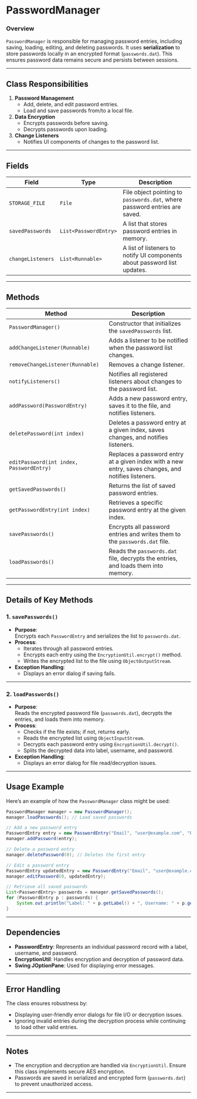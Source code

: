 # **PasswordManager**

### **Overview**  
`PasswordManager` is responsible for managing password entries, including saving, loading, editing, and deleting passwords. It uses **serialization** to store passwords locally in an encrypted format (`passwords.dat`). This ensures password data remains secure and persists between sessions.

---

## **Class Responsibilities**
1. **Password Management**  
   - Add, delete, and edit password entries.  
   - Load and save passwords from/to a local file.  
2. **Data Encryption**  
   - Encrypts passwords before saving.  
   - Decrypts passwords upon loading.  
3. **Change Listeners**  
   - Notifies UI components of changes to the password list.

---

## **Fields**

| **Field**                     | **Type**                | **Description**                                                                 |
|-------------------------------|-------------------------|-------------------------------------------------------------------------------|
| `STORAGE_FILE`                | `File`                  | File object pointing to `passwords.dat`, where password entries are saved.    |
| `savedPasswords`              | `List<PasswordEntry>`   | A list that stores password entries in memory.                                |
| `changeListeners`             | `List<Runnable>`        | A list of listeners to notify UI components about password list updates.      |

---

## **Methods**

| **Method**                     | **Description**                                                                                              |
|--------------------------------|-------------------------------------------------------------------------------------------------------------|
| `PasswordManager()`            | Constructor that initializes the `savedPasswords` list.                                                     |
| `addChangeListener(Runnable)`  | Adds a listener to be notified when the password list changes.                                              |
| `removeChangeListener(Runnable)` | Removes a change listener.                                                                                 |
| `notifyListeners()`            | Notifies all registered listeners about changes to the password list.                                       |
| `addPassword(PasswordEntry)`   | Adds a new password entry, saves it to the file, and notifies listeners.                                    |
| `deletePassword(int index)`    | Deletes a password entry at a given index, saves changes, and notifies listeners.                           |
| `editPassword(int index, PasswordEntry)` | Replaces a password entry at a given index with a new entry, saves changes, and notifies listeners. |
| `getSavedPasswords()`          | Returns the list of saved password entries.                                                                 |
| `getPasswordEntry(int index)`  | Retrieves a specific password entry at the given index.                                                     |
| `savePasswords()`              | Encrypts all password entries and writes them to the `passwords.dat` file.                                  |
| `loadPasswords()`              | Reads the `passwords.dat` file, decrypts the entries, and loads them into memory.                           |

---

## **Details of Key Methods**

### **1. `savePasswords()`**  
- **Purpose**:  
   Encrypts each `PasswordEntry` and serializes the list to `passwords.dat`.  
- **Process**:  
   - Iterates through all password entries.  
   - Encrypts each entry using the `EncryptionUtil.encrypt()` method.  
   - Writes the encrypted list to the file using `ObjectOutputStream`.  
- **Exception Handling**:  
   - Displays an error dialog if saving fails.  

---

### **2. `loadPasswords()`**  
- **Purpose**:  
   Reads the encrypted password file (`passwords.dat`), decrypts the entries, and loads them into memory.  
- **Process**:  
   - Checks if the file exists; if not, returns early.  
   - Reads the encrypted list using `ObjectInputStream`.  
   - Decrypts each password entry using `EncryptionUtil.decrypt()`.  
   - Splits the decrypted data into label, username, and password.  
- **Exception Handling**:  
   - Displays an error dialog for file read/decryption issues.  

---

## **Usage Example**

Here’s an example of how the `PasswordManager` class might be used:

```java
PasswordManager manager = new PasswordManager();
manager.loadPasswords(); // Load saved passwords

// Add a new password entry
PasswordEntry entry = new PasswordEntry("Email", "user@example.com", "P@ssw0rd123");
manager.addPassword(entry);

// Delete a password entry
manager.deletePassword(0); // Deletes the first entry

// Edit a password entry
PasswordEntry updatedEntry = new PasswordEntry("Email", "user@example.com", "NewP@ss123");
manager.editPassword(0, updatedEntry);

// Retrieve all saved passwords
List<PasswordEntry> passwords = manager.getSavedPasswords();
for (PasswordEntry p : passwords) {
    System.out.println("Label: " + p.getLabel() + ", Username: " + p.getUsername());
}
```

---

## **Dependencies**  
- **PasswordEntry**: Represents an individual password record with a label, username, and password.  
- **EncryptionUtil**: Handles encryption and decryption of password data.  
- **Swing JOptionPane**: Used for displaying error messages.

---

## **Error Handling**  
The class ensures robustness by:  
- Displaying user-friendly error dialogs for file I/O or decryption issues.  
- Ignoring invalid entries during the decryption process while continuing to load other valid entries.

---

## **Notes**  
- The encryption and decryption are handled via `EncryptionUtil`. Ensure this class implements secure AES encryption.  
- Passwords are saved in serialized and encrypted form (`passwords.dat`) to prevent unauthorized access.  

---
